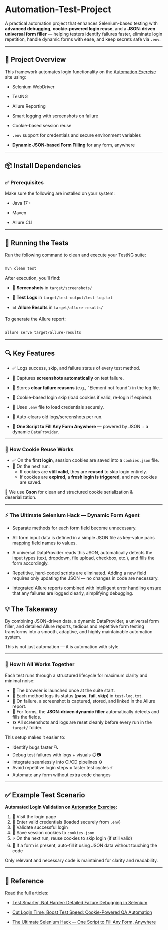 # Automation-Test-Project
A practical automation project that enhances Selenium-based testing with **advanced debugging**, **cookie-powered login reuse**, and a **JSON-driven universal form filler** — helping testers identify failures faster, eliminate login repetition, handle dynamic forms with ease, and keep secrets safe via `.env`.



---



## 📁 Project Overview



This framework automates login functionality on the [Automation Exercise](https://www.automationexercise.com/) site using:

- Selenium WebDriver

- TestNG

- Allure Reporting

- Smart logging with screenshots on failure
- Cookie-based session reuse  
- `.env` support for credentials and secure environment variables
- **Dynamic JSON-based Form Filling** for any form, anywhere



---



## 📦 Install Dependencies



### ✅ Prerequisites

Make sure the following are installed on your system:

- Java 17+

- Maven

- Allure CLI



---



## 🧪 Running the Tests



Run the following command to clean and execute your TestNG suite:

```bash

mvn clean test

```



After execution, you'll find:

- 📸 **Screenshots** in `target/screenshots/`

- 🧾 **Test Logs** in `target/test-output/test-log.txt`

- 📊 **Allure Results** in `target/allure-results/`



To generate the Allure report:

```bash

allure serve target/allure-results

```



---



## 🔍 Key Features



- ✅ Logs success, skip, and failure status of every test method.

- 📸 Captures **screenshots automatically** on test failure.

- 🧾 Stores **clear failure reasons** (e.g., "Element not found") in the log file.

- 🔁 Cookie-based login skip (load cookies if valid, re-login if expired).
- 🔐 Uses `.env` file to load credentials securely.
- 🧹 Auto-clears old logs/screenshots per run.
- 🤖 **One Script to Fill Any Form Anywhere** — powered by JSON + a dynamic `DataProvider`.



---




### 🍪 How Cookie Reuse Works

- ✅ On the **first login**, session cookies are saved into a `cookies.json` file.
- 🔁 On the next run:
  - If cookies are **still valid**, they are **reused** to skip login entirely.
  - If cookies are **expired**, a **fresh login is triggered**, and new cookies are saved.

🧠 We use **Gson** for clean and structured cookie serialization & deserialization.

---
### ⚡ The Ultimate Selenium Hack — Dynamic Form Agent
- Separate methods for each form field become unnecessary.

- All form input data is defined in a simple JSON file as key-value pairs mapping field names to values.

- A universal DataProvider reads this JSON, automatically detects the input types (text, dropdown, file upload, checkbox, etc.), and fills the form accordingly.

- Repetitive, hard-coded scripts are eliminated. Adding a new field requires only updating the JSON — no changes in code are necessary.

- Integrated Allure reports combined with intelligent error handling ensure that any failures are logged clearly, simplifying debugging.

## 💡 The Takeaway
By combining JSON-driven data, a dynamic DataProvider, a universal form filler, and detailed Allure reports, tedious and repetitive form testing transforms into a smooth, adaptive, and highly maintainable automation system.

This is not just automation — it is automation with style.


---

### 🧪 How It All Works Together

Each test runs through a structured lifecycle for maximum clarity and minimal noise:

- 🚀 The browser is launched once at the suite start.
- 📝 Each method logs its status (**pass**, **fail**, **skip**) in `test-log.txt`.
- 📸 On failure, a screenshot is captured, stored, and linked in the Allure report.
- 🤖 For forms, the **JSON-driven dynamic filler** automatically detects and fills the fields.
- ♻️ All screenshots and logs are reset cleanly before every run in the `target/` folder.

This setup makes it easier to:

- Identify bugs faster 🔍  
- Debug test failures with logs + visuals 📋📷  
- Integrate seamlessly into CI/CD pipelines ⚙️  
- Avoid repetitive login steps = faster test cycles ⚡
- Automate any form without extra code changes



---

## ✅ Example Test Scenario

**Automated Login Validation on [Automation Exercise](https://www.automationexercise.com/):**

1. 🧭 Visit the login page  
2. 🔐 Enter valid credentials (loaded securely from `.env`)  
3. 🎯 Validate successful login  
4. 🍪 Save session cookies to `cookies.json`  
5. ⚡ On the next run, reuse cookies to skip login (if still valid)
6. 🤖 If a form is present, auto-fill it using JSON data without touching the code

Only relevant and necessary code is maintained for clarity and readability.



---



## 🔗 Reference



Read the full articles: 
- [Test Smarter, Not Harder: Detailed Failure Debugging in Selenium](https://qabrains.com/test-smarter-not-harder-detailed-failure-debugging-in-selenium)

- [Cut Login Time, Boost Test Speed: Cookie-Powered QA Automation](https://qabrains.com/cut-login-time-boost-test-speed-cookie-powered-qa-automation)

- [The Ultimate Selenium Hack -- One Script to Fill Any Form, Anywhere]()
